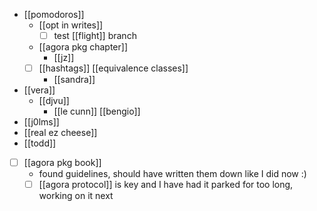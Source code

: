 - [[pomodoros]]
  - [[opt in writes]]
    - [ ] test [[flight]] branch
  - [[agora pkg chapter]]
    - [[jz]]
  - [ ] [[hashtags]] [[equivalence classes]]
    - [[sandra]]
- [[vera]]
  - [[djvu]]
    - [[le cunn]] [[bengio]]
- [[j0lms]]
- [[real ez cheese]]
- [[todd]]
- [ ] [[agora pkg book]]
  - found guidelines, should have written them down like I did now :)
  - [ ] [[agora protocol]] is key and I have had it parked for too long, working on it next
